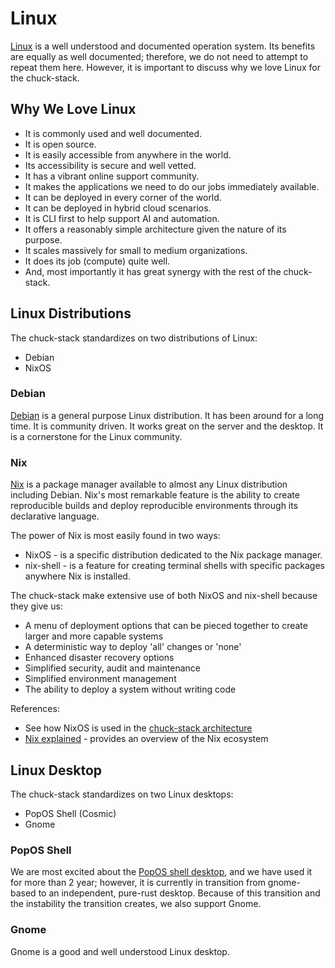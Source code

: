 # Linux

[Linux](https://en.wikipedia.org/wiki/Linux) is a well understood and documented operation system. Its benefits are equally as well documented; therefore, we do not need to attempt to repeat them here. However, it is important to discuss why we love Linux for the chuck-stack.

## Why We Love Linux

- It is commonly used and well documented.
- It is open source.
- It is easily accessible from anywhere in the world.
- Its accessibility is secure and well vetted.
- It has a vibrant online support community.
- It makes the applications we need to do our jobs immediately available.
- It can be deployed in every corner of the world.
- It can be deployed in hybrid cloud scenarios.
- It is CLI first to help support AI and automation.
- It offers a reasonably simple architecture given the nature of its purpose.
- It scales massively for small to medium organizations.
- It does its job (compute) quite well.
- And, most importantly it has great synergy with the rest of the chuck-stack.

## Linux Distributions

The chuck-stack standardizes on two distributions of Linux:

- Debian
- NixOS

### Debian

[Debian](https://www.debian.org/) is a general purpose Linux distribution. It has been around for a long time. It is community driven. It works great on the server and the desktop. It is a cornerstone for the Linux community.

### Nix

[Nix](https://nixos.org/) is a package manager available to almost any Linux distribution including Debian. Nix's most remarkable feature is the ability to create reproducible builds and deploy reproducible environments through its declarative language. 

The power of Nix is most easily found in two ways:

- NixOS - is a specific distribution dedicated to the Nix package manager.
- nix-shell - is a feature for creating terminal shells with specific packages anywhere Nix is installed.

The chuck-stack make extensive use of both NixOS and nix-shell because they give us:

- A menu of deployment options that can be pieced together to create larger and more capable systems
- A deterministic way to deploy 'all' changes or 'none'
- Enhanced disaster recovery options
- Simplified security, audit and maintenance
- Simplified environment management
- The ability to deploy a system without writing code

References: 

- See how NixOS is used in the [chuck-stack architecture](./stack-architecture.md#nixos)
- [Nix explained](https://www.youtube.com/watch?v=X_jMqi-0SrM) - provides an overview of the Nix ecosystem

## Linux Desktop

The chuck-stack standardizes on two Linux desktops:

- PopOS Shell (Cosmic)
- Gnome

### PopOS Shell

We are most excited about the [PopOS shell desktop](https://github.com/pop-os/shell), and we have used it for more than 2 year; however, it is currently in transition from gnome-based to an independent, pure-rust desktop. Because of this transition and the instability the transition creates, we also support Gnome.

### Gnome

Gnome is a good and well understood Linux desktop.
